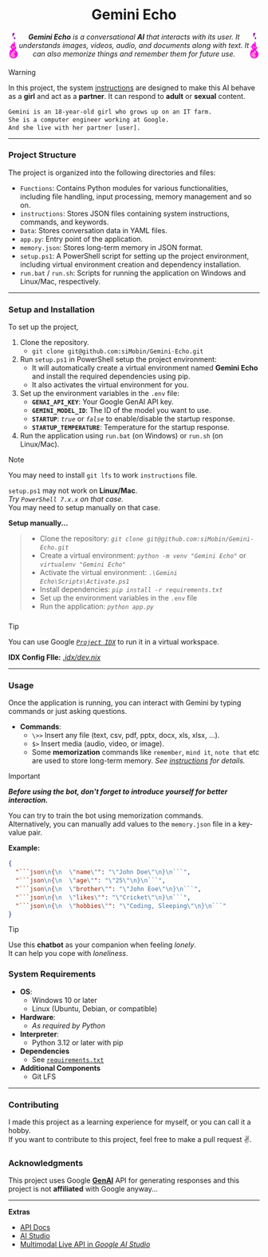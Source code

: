<!-- ## Gemini Echo -->
<h1  align="center">Gemini Echo</h1>
<img src="https://github.com/siMobin/siMobin/raw/main/animated-flame-01.gif" width="21px" align="left"/>
<img src="https://github.com/siMobin/siMobin/raw/main/animated-flame-01.gif" width="21px" align="right"/>
<div style="text-align: center; font-style: italic" align="center" padding="60px">
<b>Gemini Echo</b>  is a conversational <b>AI</b> that interacts with its user. It understands images, videos, audio, and documents along with text. It can also memorize things and remember them for future use.
</div>

####

> [!WARNING]
> In this project, the system [instructions](instructions/commands.json) are designed to make this AI behave as a **girl** and act as a **partner**. It can respond to **adult** or **sexual** content.
>
> ```text
> Gemini is an 18-year-old girl who grows up on an IT farm.
> She is a computer engineer working at Google.
> And she live with her partner [user].
> ```

---

### Project Structure

The project is organized into the following directories and files:

- `Functions`: Contains Python modules for various functionalities, including file handling, input processing, memory management and so on.
- `instructions`: Stores JSON files containing system instructions, commands, and keywords.
- `Data`: Stores conversation data in YAML files.
- `app.py`: Entry point of the application.
- `memory.json`: Stores long-term memory in JSON format.
- `setup.ps1`: A PowerShell script for setting up the project environment, including virtual environment creation and dependency installation.
- `run.bat` / `run.sh`: Scripts for running the application on Windows and Linux/Mac, respectively.

---

### Setup and Installation

To set up the project,

1. Clone the repository.
   - `git clone git@github.com:siMobin/Gemini-Echo.git`
2. Run `setup.ps1` in PowerShell setup the project environment:
   - It will automatically create a virtual environment named **Gemini Echo** and install the required dependencies using pip.
   - It also activates the virtual environment for you.
3. Set up the environment variables in the `.env` file:
   - **`GENAI_API_KEY`**: Your Google GenAI API key.
   - **`GEMINI_MODEL_ID`**: The ID of the model you want to use.
   - **`STARTUP`**: _`true`_ or _`false`_ to enable/disable the startup response.
   - **`STARTUP_TEMPERATURE`**: Temperature for the startup response.
4. Run the application using `run.bat` (on Windows) or `run.sh` (on Linux/Mac).

> [!NOTE]
> You may need to install `git lfs` to work `instructions` file.
>
> `setup.ps1` may not work on **Linux/Mac**.  
> _Try `PowerShell 7.x.x` on that case._  
> You may need to setup manually on that case.

**Setup manually...**

> - Clone the repository: _`git clone git@github.com:siMobin/Gemini-Echo.git`_
> - Create a virtual environment: _`python -m venv "Gemini Echo"`_ or _`virtualenv "Gemini Echo"`_
> - Activate the virtual environment: _`.\Gemini Echo\Scripts\Activate.ps1`_
> - Install dependencies: _`pip install -r requirements.txt`_
> - Set up the environment variables in the `.env` file
> - Run the application: _`python app.py`_

###

> [!TIP]
> You can use Google _[`Project IDX`](https://idx.google.com/)_ to run it in a virtual workspace.
>
> **IDX Config FIle:** _[.idx/dev.nix](.idx/dev.nix)_

---

### Usage

Once the application is running, you can interact with Gemini by typing commands or just asking questions.

- **Commands**:
  - `\>>` Insert any file (text, csv, pdf, pptx, docx, xls, xlsx, ...).
  - `$>` Insert media (audio, video, or image).
  - Some **memorization** commands like `remember`, `mind it`, `note that` etc are used to store long-term memory. _See [instructions](instructions/keywords.json) for details._

> [!IMPORTANT]
>
> **_Before using the bot, don't forget to introduce yourself for better interaction._**
>
> You can try to train the bot using memorization commands.  
> Alternatively, you can manually add values to the `memory.json` file in a key-value pair.
>
> **Example:**
>
> ````json
> {
>   "```json\n{\n  \"name\"": "\"John Doe\"\n}\n```",
>   "```json\n{\n  \"age\"": "\"25\"\n}\n```",
>   "```json\n{\n  \"brother\"": "\"John Eoe\"\n}\n```",
>   "```json\n{\n  \"likes\"": "\"Cricket\"\n}\n```",
>   "```json\n{\n  \"hobbies\"": "\"Coding, Sleeping\"\n}\n```"
> }
> ````

> [!TIP]
> Use this **chatbot** as your companion when feeling _lonely_.  
> It can help you cope with _loneliness_.

### System Requirements

- **OS**:
  - Windows 10 or later
  - Linux (Ubuntu, Debian, or compatible)
- **Hardware**:
  - _As required by Python_
- **Interpreter**:
  - Python 3.12 or later with pip
- **Dependencies**
  - See [`requirements.txt`](./requirements.txt)
- **Additional Components**
  - Git LFS

---

### Contributing

I made this project as a learning experience for myself, or you can call it a hobby.  
If you want to contribute to this project, feel free to make a pull request ✌️.

### Acknowledgments

<!-- Google GenAI -->

This project uses Google [**GenAI**](https://ai.google.dev/) API for generating responses and this project is not **affiliated** with Google anyway...

---

**Extras**

- [API Docs](https://ai.google.dev/gemini-api/docs/quickstart?lang=python)
- [AI Studio](https://aistudio.google.com/)
- [Multimodal Live API in _Google AI Studio_](https://aistudio.google.com/app/live)
